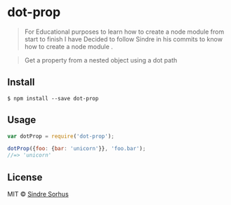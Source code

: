 # dot-prop 
 > For Educational purposes to learn how to create a node module from start to finish I have  Decided to follow Sindre in his commits to know how to create a node module .
 
 > Get a property from a nested object using a dot path
 
 
 ## Install
 
 ```
 $ npm install --save dot-prop
 ```
 
 
 ## Usage
 
 ```js
 var dotProp = require('dot-prop');
 
 dotProp({foo: {bar: 'unicorn'}}, 'foo.bar');
 //=> 'unicorn'
 ```
 
 
 ## License
 
 MIT © [Sindre Sorhus](http://sindresorhus.com)